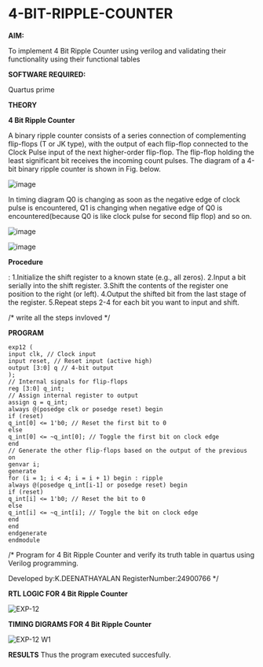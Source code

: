 # 4-BIT-RIPPLE-COUNTER

**AIM:**

To implement  4 Bit Ripple Counter using verilog and validating their functionality using their functional tables

**SOFTWARE REQUIRED:**

Quartus prime

**THEORY**

**4 Bit Ripple Counter**

A binary ripple counter consists of a series connection of complementing flip-flops (T or JK type), with the output of each flip-flop connected to the Clock Pulse input of the next higher-order flip-flop. The flip-flop holding the least significant bit receives the incoming count pulses. The diagram of a 4-bit binary ripple counter is shown in Fig. below.

![image](https://github.com/naavaneetha/4-BIT-RIPPLE-COUNTER/assets/154305477/cb4b74d4-31ab-4359-95d0-d22e67daba13)

In timing diagram Q0 is changing as soon as the negative edge of clock pulse is encountered, Q1 is changing when negative edge of Q0 is encountered(because Q0 is like clock pulse for second flip flop) and so on.

![image](https://github.com/naavaneetha/4-BIT-RIPPLE-COUNTER/assets/154305477/a573a7d6-014e-4e54-93e6-e2ac9530960b)

![image](https://github.com/naavaneetha/4-BIT-RIPPLE-COUNTER/assets/154305477/85e1958a-2fc1-49bb-9a9f-d58ccbf3663c)

**Procedure**

: 1.Initialize the shift register to a known state (e.g., all zeros).
2.Input a bit serially into the shift register.
3.Shift the contents of the register one position to the right (or left).
4.Output the shifted bit from the last stage of the register.
5.Repeat steps 2-4 for each bit you want to input and shift.

/* write all the steps invloved */

**PROGRAM**
```
exp12 (
input clk, // Clock input
input reset, // Reset input (active high)
output [3:0] q // 4-bit output
);
// Internal signals for flip-flops
reg [3:0] q_int;
// Assign internal register to output
assign q = q_int;
always @(posedge clk or posedge reset) begin
if (reset)
q_int[0] <= 1'b0; // Reset the first bit to 0
else
q_int[0] <= ~q_int[0]; // Toggle the first bit on clock edge
end
// Generate the other flip-flops based on the output of the previous on
genvar i;
generate
for (i = 1; i < 4; i = i + 1) begin : ripple
always @(posedge q_int[i-1] or posedge reset) begin
if (reset)
q_int[i] <= 1'b0; // Reset the bit to 0
else
q_int[i] <= ~q_int[i]; // Toggle the bit on clock edge
end
end
endgenerate
endmodule
```

/* Program for 4 Bit Ripple Counter and verify its truth table in quartus using Verilog programming.

 Developed by:K.DEENATHAYALAN     RegisterNumber:24900766
*/

**RTL LOGIC FOR 4 Bit Ripple Counter**
 
![EXP-12](https://github.com/user-attachments/assets/180ab187-59dd-4331-8eff-ed60532402cc)


**TIMING DIGRAMS FOR 4 Bit Ripple Counter**

![EXP-12  W1](https://github.com/user-attachments/assets/c268a54e-f1a0-48d2-aaa9-02052421daf2)


**RESULTS**
Thus the program executed succesfully.


